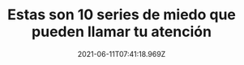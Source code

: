 ---
title: "Estas son 10 series de miedo que pueden llamar tu atención "
date: 2021-06-11T07:41:18.969Z
featuredimage: /assets/1359.jpg
categoria: Cine
tags:
  - "#Cine"
  - "#Series"
  - "#Miedo"
short-description: Estas son 10 series de miedo que te pueden gustar
mk1: >+
  ### 1.

  ![1350](/assets/1350.jpg "1350")

  Hannibal<br/>
  Mads Mikkelsen logra que te olvides de Anthony Hopkins con su magistral versión de Hannibal Lecter antes de El silencio de los corderos. Una serie atrevida, excesiva e hipnótica en la que el canibalismo y la tortura física y psicológica pueden igualar en belleza al amor más puro

  ### 2.

  ![1351](/assets/1351.jpg "1351")

  The Walking Dead<br/>
  Si no la has visto a estas alturas, te has perdido uno de los fenómenos televisivos de la década. El arranque de la primera temporada te mete el miedo (al zombie) en el cuerpo y durante muchas horas más funciona como angustioso experimento de psicología social e individual. Luego hay tantísimos capítulos que, sobre todo en las últimas entregas, resulta imposible pensar que llevas muchas horas esperando a que pase algo que ya no sabes si te va a importar.
mk2: >+
  ### 3.

  ![1352](/assets/1352.jpg "1352")

  Siren<br/>
  Ha tenido un importante éxito entre el público joven, como una versión chunga de La sirenita con efectos especiales tirando a decentes. Pero la historia (una sirena asesina que sale a la superficie en busca de su hermana) tiende más al de un capítulo de relleno de Embrujadas que a una producción de empaque.

  ### 4.

  ![1353](/assets/1353.jpg "1353")

  The Exorcist<br/>
  Primero, lo evidente: la serie ni se acerca a la película original. Si dejamos eso a un lado, esta versión actualizada de un cura que se enfrenta a una posesión demoniaca está bien armada a través de una secta chunga y una crisis de fe que, si llegas a la segunda temporada, se convierte en una potente crítica a la Iglesia.
mk3: >+
  ### 5.

  ![134](/assets/1354.png "134")

  American Horror Story: Murder House<br/>
  Destacamos la primera temporada de American Horror Story porque nos fascina el nivel de desconcierto que provoca en el espectador el mix entre lo maligno-sobrenatural y el retorcimiento psicológico de los personajes. Ya puestos, te describimos con dos palabras el resto de entregas:

  ### 6.

  ![1355](/assets/1355.jpg "1355")

  The Strain<br/>
  Esta historia de vampiros asesinos chupa la sangre de historias de terror de aquí y de allá (The Walking Dead, Resident Evil, Lovecraft) y monta una trama con el sello lejano de Guillermo del Toro y serias dificultades para mantener el interés y el sentido. Solo para devotos vampíricos con tiempo libre.
mk4: >+
  ### 7.

  ![1356](/assets/1356.jpg "1356")

  Channel Zero<br/>
  Cada una de las tres temporadas, de seis capítulos cada una, cuenta una historia diferente: la primera aborda la obsesión de un hombre con un grimoso programa de televisión infantil; la segunda es un clásico de un grupo de amigos que se encierran en una casa encantada; y la tercera se centra en la aventura de dos hermanas que se adentran en una extraña realidad a través de una escalera. Irregular en el tono y en la ejecución.

  ### 8.

  ![1357](/assets/1357.png "1357")

  Las escalofriantes aventuras de Sabrina<br/>
  Olvídate del gato parlanchín que hacía chistes sobre Tamara (la buena, no la de los boleros). La nueva versión capta el tono entre ochentero y cool de Riverdale y atrapa con una ambientación muy lograda y un elenco de demonios que no abusan de los efectos digitales. Sobre la trama, funciona el conjuro feminista y la apertura a la diversidad de género de varios personajes, y también los homenajes a clásicos del género como El exorcista, Posesión infernal o Pesadilla en Elm Street. Excepto por el minino Salem, que molaba más en clave de comedia –al parecer la joven protagonista, Kiernan Shipka, es alérgica y por eso no hay demasiadas escenas juntos– compramos la serie por su empaque y fuerza estética.
mk5: >+
  ### 9.

  ![1358](/assets/1358.jpg "1358")

  Slasher<br/>
  Es lo que es y no lo esconde: al estilo Scream, un asesino anda suelto y se dedica a matar de formas variadas y muy explícitas a casi todos los personajes, sin ningún amago de darle profundidad o matices al asunto.

  ### 10.

  ![1359](/assets/1359.jpg "1359")

  La niebla <br/>
  Aunque muchos se resistan a aceptarlo, La niebla es una de las peores películas de terror que puedes ver… Pues la serie es más mala todavía. Te vale si quieres apagar el cerebro ante esta niebla cargada de monstruitos que deja a un puñado de gente random encerrada en el súper.
---